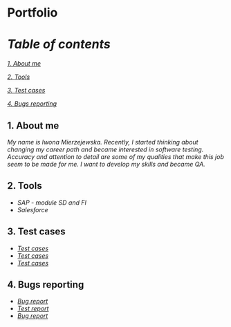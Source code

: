 # Portfolio
# _Table of contents_
_[1. About me](https://github.com/iwomie/Portfolio/blob/main/README.md#1-about-me)_ 

_[2. Tools](https://github.com/iwomie/Portfolio#2-tools)_ 

_[3. Test cases](https://github.com/iwomie/Portfolio#3-test-cases)_ 

_[4. Bugs reporting](https://github.com/iwomie/Portfolio#4-bugs-reporting)_

## 1. About me 
_My name is Iwona Mierzejewska. Recently, I started thinking about changing my career path and became interested in software testing. Accuracy and attention to detail are some of my qualities that make this job seem to be made for me. I want to develop my skills and became QA._
## 2. Tools 
* _SAP - module SD and FI_
* _Salesforce_ 
## 3. Test cases 
* _[Test cases](https://docs.google.com/spreadsheets/d/1SGpjxqexbIPE9JSs438MBMgA6geVcO31SISJ9r27u9c/edit?usp=share_link)_
* _[Test cases](https://docs.google.com/spreadsheets/d/1SRJXk_3-b_ZIS98n5aTPcu99Ty0H--Zjio9blAzJSFs/edit?usp=share_link)_
* _[Test cases](https://docs.google.com/spreadsheets/d/18kLK4x-17psdC-EnCq14HQb1uiNIo_uRbaVzS4AVTRo/edit?usp=share_link)_
## 4. Bugs reporting 
* _[Bug report](https://docs.google.com/spreadsheets/d/17EiWaU9rMqxWLWueae70ncigpOV_Sexu0Aq4yc3YGV8/edit?usp=share_link)_
* _[Test report](https://docs.google.com/document/d/1XFhdk0StShKBr0pOk9cfHfXyI3ce9fzmO732qFvB1Ys/edit?usp=share_link)_
* _[Bug report](https://docs.google.com/spreadsheets/d/1wosRaUmmiVkhifE9PtMZua0VE5fBsaMOzOVV7uJndL0/edit?usp=share_link)_

